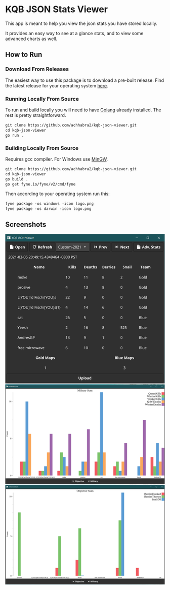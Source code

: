 # KQB JSON Stats Viewer

This app is meant to help you view the json stats you have stored locally. 

It provides an easy way to see at a glance stats, and to view some advanced charts as well. 

## How to Run

### Download From Releases
The easiest way to use this package is to download a pre-built release. Find the latest release for your operating system [here](https://github.com/achhabra2/kqb-json-viewer/releases). 

### Running Locally From Source
To run and build locally you will need to have [Golang](https://golang.org/dl/) already installed. The rest is pretty straightforward. 
```
git clone https://github.com/achhabra2/kqb-json-viewer.git
cd kqb-json-viewer
go run .
```

### Building Locally From Source
Requires gcc compiler.  For Windows use [MinGW](http://www.mingw.org/).
```
git clone https://github.com/achhabra2/kqb-json-viewer.git
cd kqb-json-viewer
go build .
go get fyne.io/fyne/v2/cmd/fyne
```

Then according to your operating system run this: 
```
fyne package -os windows -icon logo.png
fyne package -os darwin -icon logo.png
```

## Screenshots
![App](./docs/ss-1.png)
![Mil Stats](./docs/ss-2.png)
![Objective Stats](./docs/ss-3.png)